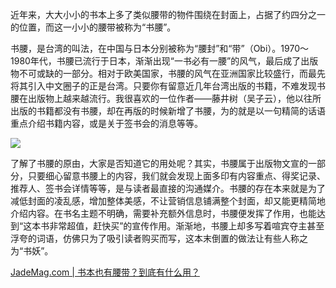 近年来，大大小小的书本上多了类似腰带的物件围绕在封面上，占据了约四分之一的位置，而这一小小的腰带被称为“书腰”。

书腰，是台湾的叫法，在中国与日本分别被称为“腰封”和“带”（Obi）。1970～1980年代，书腰已流行于日本，渐渐出现“一书必有一腰”的风气，最后成了出版物不可或缺的一部分。相对于欧美国家，书腰的风气在亚洲国家比较盛行，而最先将其引入中文圈子的正是台湾。只要你有留意近几年台湾出版的书籍，不难发现书腰在出版物上越来越流行。我很喜欢的一位作者——藤井树（吴子云），他以往所出版的书籍都没有书腰，却在再版的时候新增了书腰，为的就是以一句精简的话语重点介绍书籍内容，或是关于签书会的消息等等。

![](https://jademag.com/wp-content/uploads/2019/04/2019-02-18-book-waist.jpg)

了解了书腰的原由，大家是否知道它的用处呢？其实，书腰属于出版物文宣的一部分，只要细心留意书腰上的内容，我们就会发现上面多印有内容重点、得奖记录、推荐人、签书会详情等等，是与读者最直接的沟通媒介。书腰的存在本来就是为了减低封面的凌乱感，增加整体美感，不让营销信息铺满整个封面，却又能更精简地介绍内容。在书名主题不明确，需要补充额外信息时，书腰便发挥了作用，也能达到“这本书非常超值，赶快买”的宣传作用。渐渐地，书腰上却多写着喧宾夺主甚至浮夸的词语，仿佛只为了吸引读者购买而写，这本末倒置的做法让有些人称之为“书妖”。

[JadeMag.com | 书本也有腰带？到底有什么用？](https://jademag.com/zh/2019/04/09/bookwaistvk/)